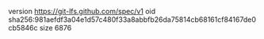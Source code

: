 version https://git-lfs.github.com/spec/v1
oid sha256:981aefdf3a04e1d57c480f33a8abbfb26da75814cb68161cf84167de0cb5846c
size 6876
